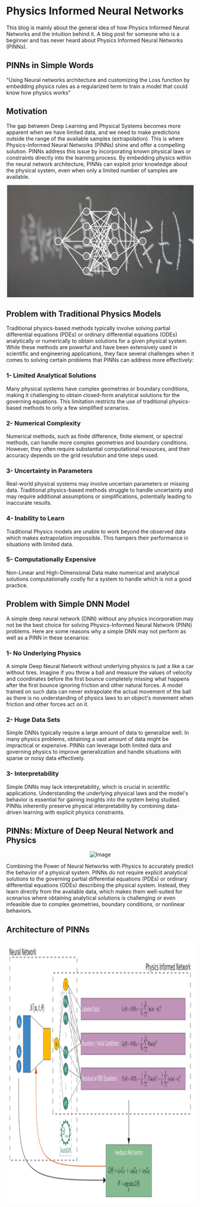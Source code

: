 # Physics Informed Neural Networks
This blog is mainly about the general idea of how Physics Informed Neural Networks and the intuition behind it. A blog post for someone who is a beginner and has never heard about Physics Informed Neural Networks (PINNs).

## PINNs in Simple Words
"Using Neural networks architecture and customizing the Loss function by embedding physics rules as a regularized term to train a model that could know how physics works"


## Motivation
The gap between Deep Learning and Physical Systems becomes more apparent when we have limited data, and we need to make predictions outside the range of the available samples (extrapolation). This is where Physics-Informed Neural Networks (PINNs) shine and offer a compelling solution. PINNs address this issue by incorporating known physical laws or constraints directly into the learning process. By embedding physics within the neural network architecture, PINNs can exploit prior knowledge about the physical system, even when only a limited number of samples are available.

<p align="center">
  <img src="/css/pinn_feature.png" alt="Image1" width="500" height="300">
</p>

## Problem with Traditional Physics Models
Traditional physics-based methods typically involve solving partial differential equations (PDEs) or ordinary differential equations (ODEs) analytically or numerically to obtain solutions for a given physical system. While these methods are powerful and have been extensively used in scientific and engineering applications, they face several challenges when it comes to solving certain problems that PINNs can address more effectively:

### 1- Limited Analytical Solutions
Many physical systems have complex geometries or boundary conditions, making it challenging to obtain closed-form analytical solutions for the governing equations. This limitation restricts the use of traditional physics-based methods to only a few simplified scenarios.

### 2- Numerical Complexity
Numerical methods, such as finite difference, finite element, or spectral methods, can handle more complex geometries and boundary conditions. However, they often require substantial computational resources, and their accuracy depends on the grid resolution and time steps used. 

### 3- Uncertainty in Parameters
Real-world physical systems may involve uncertain parameters or missing data. Traditional physics-based methods struggle to handle uncertainty and may require additional assumptions or simplifications, potentially leading to inaccurate results.

### 4- Inability to Learn
Traditional Physics models are unable to work beyond the observed data which makes extrapolation impossible. This hampers their performance in situations with limited data.

### 5- Computationally Expensive
Non-Linear and High-Dimensional Data make numerical and analytical solutions computationally costly for a system to handle which is not a good practice. 

## Problem with Simple DNN Model
A simple deep neural network (DNN) without any physics incorporation may not be the best choice for solving Physics-Informed Neural Network (PINN) problems. Here are some reasons why a simple DNN may not perform as well as a PINN in these scenarios:

### 1- No Underlying Physics
A simple Deep Neural Network without underlying physics is just a like a car without tires. Imagine if you throw a ball and measure the values of velocity and coordinates before the first bounce completely missing what happens after the first bounce ignoring friction and other natural forces. A model trained on such data can never extrapolate the actual movement of the ball as there is no understanding of physics laws to an object's movement when friction and other forces act on it. 

### 2- Huge Data Sets
Simple DNNs typically require a large amount of data to generalize well. In many physics problems, obtaining a vast amount of data might be impractical or expensive. PINNs can leverage both limited data and governing physics to improve generalization and handle situations with sparse or noisy data effectively.

### 3- Interpretability 
Simple DNNs may lack interpretability, which is crucial in scientific applications. Understanding the underlying physical laws and the model's behavior is essential for gaining insights into the system being studied. PINNs inherently preserve physical interpretability by combining data-driven learning with explicit physics constraints.


## PINNs: Mixture of Deep Neural Network and Physics

<p align="center">
  <img src="/css/DNN_Physics.webp" alt="Image" width="400" height="250">
</p>

Combining the Power of Neural Networks with Physics to accurately predict the behavior of a physical system. PINNs do not require explicit analytical solutions to the governing partial differential equations (PDEs) or ordinary differential equations (ODEs) describing the physical system. Instead, they learn directly from the available data, which makes them well-suited for scenarios where obtaining analytical solutions is challenging or even infeasible due to complex geometries, boundary conditions, or nonlinear behaviors.




## Architecture of PINNs

<p align="center">
  <img src="/css/Arch.png" alt="Image" width="1000" height="700">
</p>
